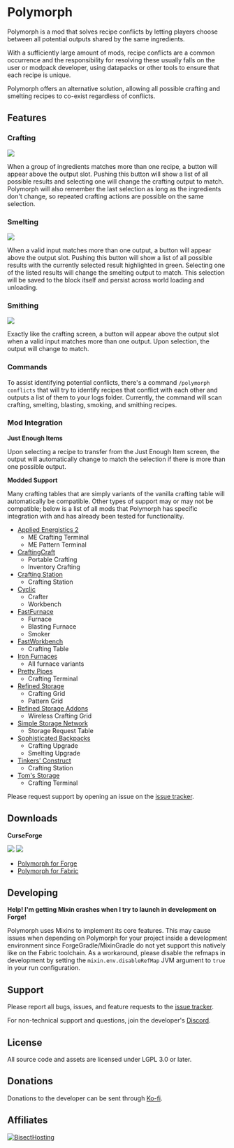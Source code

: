 # Polymorph

Polymorph is a mod that solves recipe conflicts by letting players choose between all potential
outputs shared by the same ingredients.

With a sufficiently large amount of mods, recipe conflicts are a common occurrence and the
responsibility for resolving these usually falls on the user or modpack developer, using datapacks
or other tools to ensure that each recipe is unique.

Polymorph offers an alternative solution, allowing all possible crafting and smelting recipes to
co-exist regardless of conflicts.

## Features

### Crafting

![](https://i.ibb.co/TkWswkG/polymorph.gif)

When a group of ingredients matches more than one recipe, a button will appear above the output
slot. Pushing this button will show a list of all possible results and selecting one will change the
crafting output to match. Polymorph will also remember the last selection as long as the ingredients
don't change, so repeated crafting actions are possible on the same selection.

### Smelting

![](https://i.ibb.co/QX9MNYM/polymorph-furnacedemo.gif)

When a valid input matches more than one output, a button will appear above the output slot. Pushing
this button will show a list of all possible results with the currently selected result highlighted
in green. Selecting one of the listed results will change the smelting output to match. This
selection will be saved to the block itself and persist across world loading and unloading.

### Smithing

![](https://i.ibb.co/GTCgL3S/smithingconflicts.png)

Exactly like the crafting screen, a button will appear above the output slot when a valid input matches more than one
output. Upon selection, the output will change to match.

### Commands

To assist identifying potential conflicts, there's a command `/polymorph conflicts` that will try to identify recipes
that conflict with each other and outputs a list of them to your logs folder. Currently, the command will scan crafting,
smelting, blasting, smoking, and smithing recipes.

### Mod Integration

**Just Enough Items**

Upon selecting a recipe to transfer from the Just Enough Item screen, the output will automatically change to match the
selection if there is more than one possible output.

**Modded Support**

Many crafting tables that are simply variants of the vanilla crafting table will automatically be compatible. Other
types of support may or may not be compatible; below is a list of all mods that Polymorph has specific integration with
and has already been tested for functionality.

- [Applied Energistics 2](https://www.curseforge.com/minecraft/mc-mods/applied-energistics-2)
  - ME Crafting Terminal
  - ME Pattern Terminal
- [CraftingCraft](https://www.curseforge.com/minecraft/mc-mods/craftingcraft)
  - Portable Crafting
  - Inventory Crafting
- [Crafting Station](https://www.curseforge.com/minecraft/mc-mods/crafting-station)
  - Crafting Station
- [Cyclic](https://www.curseforge.com/minecraft/mc-mods/cyclic)
  - Crafter
  - Workbench
- [FastFurnace](https://www.curseforge.com/minecraft/mc-mods/fastfurnace)
  - Furnace
  - Blasting Furnace
  - Smoker
- [FastWorkbench](https://www.curseforge.com/minecraft/mc-mods/fastworkbench)
  - Crafting Table
- [Iron Furnaces](https://www.curseforge.com/minecraft/mc-mods/iron-furnaces)
  - All furnace variants
- [Pretty Pipes](https://www.curseforge.com/minecraft/mc-mods/pretty-pipes)
  - Crafting Terminal
- [Refined Storage](https://www.curseforge.com/minecraft/mc-mods/refined-storage)
  - Crafting Grid
  - Pattern Grid
- [Refined Storage Addons](https://www.curseforge.com/minecraft/mc-mods/refined-storage-addons)
  - Wireless Crafting Grid
- [Simple Storage Network](https://www.curseforge.com/minecraft/mc-mods/simple-storage-network)
  - Storage Request Table
- [Sophisticated Backpacks](https://www.curseforge.com/minecraft/mc-mods/sophisticated-backpacks)
  - Crafting Upgrade
  - Smelting Upgrade
- [Tinkers' Construct](https://www.curseforge.com/minecraft/mc-mods/tinkers-construct)
  - Crafting Station
- [Tom's Storage](https://www.curseforge.com/minecraft/mc-mods/toms-storage)
  - Crafting Terminal

Please request support by opening an issue on the [issue tracker](https://github.com/TheIllusiveC4/Polymorph/issues).

## Downloads

**CurseForge**

[![](http://cf.way2muchnoise.eu/short_polymorph_downloads%20on%20Forge.svg)](https://www.curseforge.com/minecraft/mc-mods/polymorph/files) [![](http://cf.way2muchnoise.eu/short_polymorph-fabric_downloads%20on%20Fabric.svg)](https://www.curseforge.com/minecraft/mc-mods/polymorph-fabric/files)
- [Polymorph for Forge](https://www.curseforge.com/minecraft/mc-mods/polymorph/files)
- [Polymorph for Fabric](https://www.curseforge.com/minecraft/mc-mods/polymorph-fabric/files)

## Developing

**Help! I'm getting Mixin crashes when I try to launch in development on Forge!**

Polymorph uses Mixins to implement its core features. This may cause issues when depending on
Polymorph for your project inside a development environment since ForgeGradle/MixinGradle do not yet
support this natively like on the Fabric toolchain. As a workaround, please disable the refmaps in
development by setting the `mixin.env.disableRefMap` JVM argument to `true` in your run
configuration.

## Support

Please report all bugs, issues, and feature requests to the
[issue tracker](https://github.com/TheIllusiveC4/Polymorph/issues).

For non-technical support and questions, join the developer's [Discord](https://discord.gg/JWgrdwt).

## License

All source code and assets are licensed under LGPL 3.0 or later.

## Donations

Donations to the developer can be sent through [Ko-fi](https://ko-fi.com/C0C1NL4O).

## Affiliates

[![BisectHosting](https://i.ibb.co/1G4QPdc/bh-illusive.png)](https://bisecthosting.com/illusive)
